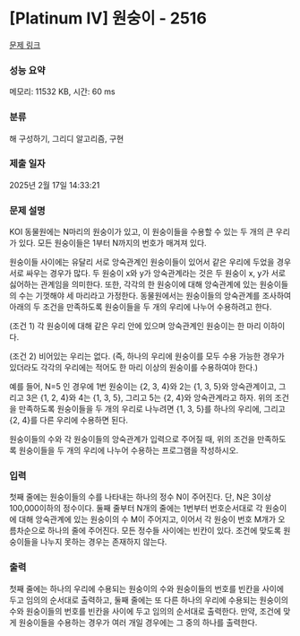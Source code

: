 # [Platinum IV] 원숭이 - 2516 

[문제 링크](https://www.acmicpc.net/problem/2516) 

### 성능 요약

메모리: 11532 KB, 시간: 60 ms

### 분류

해 구성하기, 그리디 알고리즘, 구현

### 제출 일자

2025년 2월 17일 14:33:21

### 문제 설명

<p>KOI 동물원에는 N마리의 원숭이가 있고, 이 원숭이들을 수용할 수 있는 두 개의 큰 우리가 있다. 모든 원숭이들은 1부터 N까지의 번호가 매겨져 있다.</p>

<p>원숭이들 사이에는 유달리 서로 앙숙관계인 원숭이들이 있어서 같은 우리에 두었을 경우 서로 싸우는 경우가 많다. 두 원숭이 x와 y가 앙숙관계라는 것은 두 원숭이 x, y가 서로 싫어하는 관계임을 의미한다. 또한, 각각의 한 원숭이에 대해 앙숙관계에 있는 원숭이들의 수는 기껏해야 세 마리라고 가정한다. 동물원에서는 원숭이들의 앙숙관계를 조사하여 아래의 두 조건을 만족하도록 원숭이들을 두 개의 우리에 나누어 수용하려고 한다. </p>

<p>(조건 1) 각 원숭이에 대해 같은 우리 안에 있으며 앙숙관계인 원숭이는 한 마리 이하이다.</p>

<p>(조건 2) 비어있는 우리는 없다. (즉, 하나의 우리에 원숭이를 모두 수용 가능한 경우가 있더라도 각각의 우리에는 적어도 한 마리 이상의 원숭이를 수용하여야 한다.)</p>

<p>예를 들어, N=5 인 경우에 1번 원숭이는 {2, 3, 4}와 2는 {1, 3, 5}와 앙숙관계이고, 그리고 3은 {1, 2, 4}와 4는 {1, 3, 5}, 그리고 5는 {2, 4}와 앙숙관계라고 하자. 위의 조건을 만족하도록 원숭이들을 두 개의 우리로 나누려면 {1, 3, 5}를 하나의 우리에, 그리고 {2, 4}를 다른 우리에 수용하면 된다.</p>

<p>원숭이들의 수와 각 원숭이들의 앙숙관계가 입력으로 주어질 때, 위의 조건을 만족하도록 원숭이들을 두 개의 우리에 나누어 수용하는 프로그램을 작성하시오. </p>

### 입력 

 <p>첫째 줄에는 원숭이들의 수를 나타내는 하나의 정수 N이 주어진다. 단, N은 3이상 100,000이하의 정수이다. 둘째 줄부터 N개의 줄에는 1번부터 번호순서대로 각 원숭이에 대해 앙숙관계에 있는 원숭이의 수 M이 주어지고, 이어서 각 원숭이 번호 M개가 오름차순으로 하나의 줄에 주어진다. 모든 정수들 사이에는 빈칸이 있다. 조건에 맞도록 원숭이들을 나누지 못하는 경우는 존재하지 않는다.</p>

### 출력 

 <p>첫째 줄에는 하나의 우리에 수용되는 원숭이의 수와 원숭이들의 번호를 빈칸을 사이에 두고 임의의 순서대로 출력하고, 둘째 줄에는 또 다른 하나의 우리에 수용되는 원숭이의 수와 원숭이들의 번호를 빈칸을 사이에 두고 임의의 순서대로 출력한다. 만약, 조건에 맞게 원숭이들을 수용하는 경우가 여러 개일 경우에는 그 중의 하나를 출력한다. </p>

